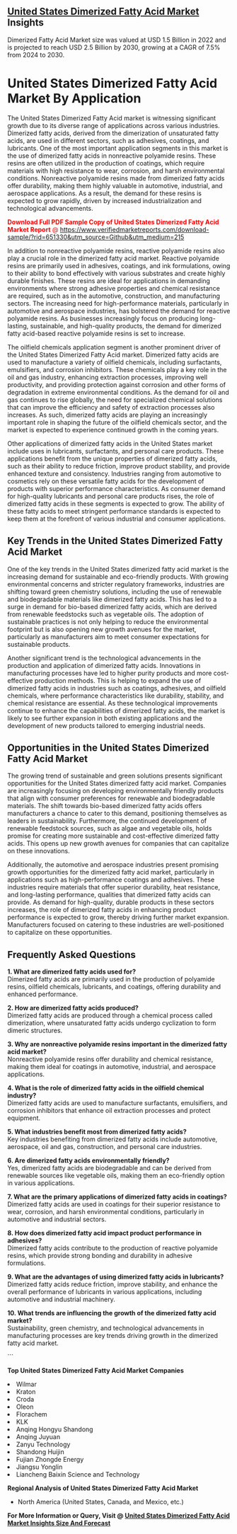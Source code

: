 <h2><a href="https://www.verifiedmarketreports.com/download-sample/?rid=651330&amp;utm_source=Github&amp;utm_medium=215" target="_blank">United States Dimerized Fatty Acid Market</a> Insights</h2><p>Dimerized Fatty Acid Market size was valued at USD 1.5 Billion in 2022 and is projected to reach USD 2.5 Billion by 2030, growing at a CAGR of 7.5% from 2024 to 2030.</p><p><h1>United States Dimerized Fatty Acid Market By Application</h1><p>The United States Dimerized Fatty Acid market is witnessing significant growth due to its diverse range of applications across various industries. Dimerized fatty acids, derived from the dimerization of unsaturated fatty acids, are used in different sectors, such as adhesives, coatings, and lubricants. One of the most important application segments in this market is the use of dimerized fatty acids in nonreactive polyamide resins. These resins are often utilized in the production of coatings, which require materials with high resistance to wear, corrosion, and harsh environmental conditions. Nonreactive polyamide resins made from dimerized fatty acids offer durability, making them highly valuable in automotive, industrial, and aerospace applications. As a result, the demand for these resins is expected to grow rapidly, driven by increased industrialization and technological advancements. <p><span class=""><span style="color: #ff0000;"><strong>Download Full PDF Sample Copy of United States Dimerized Fatty Acid Market Report</strong> @ </span><a href="https://www.verifiedmarketreports.com/download-sample/?rid=651330&amp;utm_source=Github&amp;utm_medium=215" target="_blank">https://www.verifiedmarketreports.com/download-sample/?rid=651330&amp;utm_source=Github&amp;utm_medium=215</a></span></p></p><p>In addition to nonreactive polyamide resins, reactive polyamide resins also play a crucial role in the dimerized fatty acid market. Reactive polyamide resins are primarily used in adhesives, coatings, and ink formulations, owing to their ability to bond effectively with various substrates and create highly durable finishes. These resins are ideal for applications in demanding environments where strong adhesive properties and chemical resistance are required, such as in the automotive, construction, and manufacturing sectors. The increasing need for high-performance materials, particularly in automotive and aerospace industries, has bolstered the demand for reactive polyamide resins. As businesses increasingly focus on producing long-lasting, sustainable, and high-quality products, the demand for dimerized fatty acid-based reactive polyamide resins is set to increase.<p>The oilfield chemicals application segment is another prominent driver of the United States Dimerized Fatty Acid market. Dimerized fatty acids are used to manufacture a variety of oilfield chemicals, including surfactants, emulsifiers, and corrosion inhibitors. These chemicals play a key role in the oil and gas industry, enhancing extraction processes, improving well productivity, and providing protection against corrosion and other forms of degradation in extreme environmental conditions. As the demand for oil and gas continues to rise globally, the need for specialized chemical solutions that can improve the efficiency and safety of extraction processes also increases. As such, dimerized fatty acids are playing an increasingly important role in shaping the future of the oilfield chemicals sector, and the market is expected to experience continued growth in the coming years.<p>Other applications of dimerized fatty acids in the United States market include uses in lubricants, surfactants, and personal care products. These applications benefit from the unique properties of dimerized fatty acids, such as their ability to reduce friction, improve product stability, and provide enhanced texture and consistency. Industries ranging from automotive to cosmetics rely on these versatile fatty acids for the development of products with superior performance characteristics. As consumer demand for high-quality lubricants and personal care products rises, the role of dimerized fatty acids in these segments is expected to grow. The ability of these fatty acids to meet stringent performance standards is expected to keep them at the forefront of various industrial and consumer applications.<h2>Key Trends in the United States Dimerized Fatty Acid Market</h2><p>One of the key trends in the United States dimerized fatty acid market is the increasing demand for sustainable and eco-friendly products. With growing environmental concerns and stricter regulatory frameworks, industries are shifting toward green chemistry solutions, including the use of renewable and biodegradable materials like dimerized fatty acids. This has led to a surge in demand for bio-based dimerized fatty acids, which are derived from renewable feedstocks such as vegetable oils. The adoption of sustainable practices is not only helping to reduce the environmental footprint but is also opening new growth avenues for the market, particularly as manufacturers aim to meet consumer expectations for sustainable products.<p>Another significant trend is the technological advancements in the production and application of dimerized fatty acids. Innovations in manufacturing processes have led to higher purity products and more cost-effective production methods. This is helping to expand the use of dimerized fatty acids in industries such as coatings, adhesives, and oilfield chemicals, where performance characteristics like durability, stability, and chemical resistance are essential. As these technological improvements continue to enhance the capabilities of dimerized fatty acids, the market is likely to see further expansion in both existing applications and the development of new products tailored to emerging industrial needs.<h2>Opportunities in the United States Dimerized Fatty Acid Market</h2><p>The growing trend of sustainable and green solutions presents significant opportunities for the United States dimerized fatty acid market. Companies are increasingly focusing on developing environmentally friendly products that align with consumer preferences for renewable and biodegradable materials. The shift towards bio-based dimerized fatty acids offers manufacturers a chance to cater to this demand, positioning themselves as leaders in sustainability. Furthermore, the continued development of renewable feedstock sources, such as algae and vegetable oils, holds promise for creating more sustainable and cost-effective dimerized fatty acids. This opens up new growth avenues for companies that can capitalize on these innovations.<p>Additionally, the automotive and aerospace industries present promising growth opportunities for the dimerized fatty acid market, particularly in applications such as high-performance coatings and adhesives. These industries require materials that offer superior durability, heat resistance, and long-lasting performance, qualities that dimerized fatty acids can provide. As demand for high-quality, durable products in these sectors increases, the role of dimerized fatty acids in enhancing product performance is expected to grow, thereby driving further market expansion. Manufacturers focused on catering to these industries are well-positioned to capitalize on these opportunities.<h2>Frequently Asked Questions</h2><p><strong>1. What are dimerized fatty acids used for?</strong><br> Dimerized fatty acids are primarily used in the production of polyamide resins, oilfield chemicals, lubricants, and coatings, offering durability and enhanced performance.</p><p><strong>2. How are dimerized fatty acids produced?</strong><br> Dimerized fatty acids are produced through a chemical process called dimerization, where unsaturated fatty acids undergo cyclization to form dimeric structures.</p><p><strong>3. Why are nonreactive polyamide resins important in the dimerized fatty acid market?</strong><br> Nonreactive polyamide resins offer durability and chemical resistance, making them ideal for coatings in automotive, industrial, and aerospace applications.</p><p><strong>4. What is the role of dimerized fatty acids in the oilfield chemical industry?</strong><br> Dimerized fatty acids are used to manufacture surfactants, emulsifiers, and corrosion inhibitors that enhance oil extraction processes and protect equipment.</p><p><strong>5. What industries benefit most from dimerized fatty acids?</strong><br> Key industries benefiting from dimerized fatty acids include automotive, aerospace, oil and gas, construction, and personal care industries.</p><p><strong>6. Are dimerized fatty acids environmentally friendly?</strong><br> Yes, dimerized fatty acids are biodegradable and can be derived from renewable sources like vegetable oils, making them an eco-friendly option in various applications.</p><p><strong>7. What are the primary applications of dimerized fatty acids in coatings?</strong><br> Dimerized fatty acids are used in coatings for their superior resistance to wear, corrosion, and harsh environmental conditions, particularly in automotive and industrial sectors.</p><p><strong>8. How does dimerized fatty acid impact product performance in adhesives?</strong><br> Dimerized fatty acids contribute to the production of reactive polyamide resins, which provide strong bonding and durability in adhesive formulations.</p><p><strong>9. What are the advantages of using dimerized fatty acids in lubricants?</strong><br> Dimerized fatty acids reduce friction, improve stability, and enhance the overall performance of lubricants in various applications, including automotive and industrial machinery.</p><p><strong>10. What trends are influencing the growth of the dimerized fatty acid market?</strong><br> Sustainability, green chemistry, and technological advancements in manufacturing processes are key trends driving growth in the dimerized fatty acid market.</p>```</p><p><strong>Top United States Dimerized Fatty Acid Market Companies</strong></p><div data-test-id=""><p><li>Wilmar</li><li> Kraton</li><li> Croda</li><li> Oleon</li><li> Florachem</li><li> KLK</li><li> Anqing Hongyu Shandong</li><li> Anqing Juyuan</li><li> Zanyu Technology</li><li> Shandong Huijin</li><li> Fujian Zhongde Energy</li><li> Jiangsu Yonglin</li><li> Liancheng Baixin Science and Technology</li></p><div><strong>Regional Analysis of&nbsp;United States Dimerized Fatty Acid Market</strong></div><ul><li dir="ltr"><p dir="ltr">North America&nbsp;(United States, Canada, and Mexico, etc.)</p></li></ul><p><strong>For More Information or Query, Visit @&nbsp;</strong><strong><a href="https://www.verifiedmarketreports.com/product/dimerized-fatty-acid-market/?utm_source=Github&amp;utm_medium=215" target="_blank">United States Dimerized Fatty Acid Market Insights Size And Forecast</a></strong></p></div>
